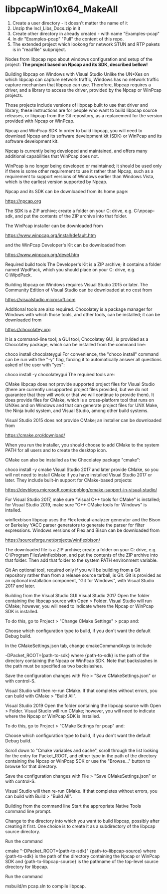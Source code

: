 # libpcapWin10x64_MakeAll
1. Create a user directory - it doesn't matter the name of it
2. Unzip the Incl_Libs_Docs.zip in it
3. Create other directory in already created - with name "Examples-pcap" 
4. In dir "Examples-pcap" "Pull" the content of this repo.
5. The extended project which lookong for network STUN and RTP pakets is in "readfile" subproject. 

Nodes from libpcap repo about windows configuration and setup of the project:
**The project based on Npcap and its SDK, described bellow!**

Building libpcap on Windows with Visual Studio
Unlike the UN*Xes on which libpcap can capture network traffic, Windows has no network traffic capture mechanism that libpcap can use. Therefore, libpcap requires a driver, and a library to access the driver, provided by the Npcap or WinPcap projects.

Those projects include versions of libpcap built to use that driver and library; these instructions are for people who want to build libpcap source releases, or libpcap from the Git repository, as a replacement for the version provided with Npcap or WinPcap.

Npcap and WinPcap SDK
In order to build libpcap, you will need to download Npcap and its software development kit (SDK) or WinPcap and its software development kit.

Npcap is currently being developed and maintained, and offers many additional capabilities that WinPcap does not.

WinPcap is no longer being developed or maintained; it should be used only if there is some other requirement to use it rather than Npcap, such as a requirement to support versions of Windows earlier than Windows Vista, which is the earliest version supported by Npcap.

Npcap and its SDK can be downloaded from its home page:

https://npcap.org

The SDK is a ZIP archive; create a folder on your C: drive, e.g. C:\npcap-sdk, and put the contents of the ZIP archive into that folder.

The WinPcap installer can be downloaded from

https://www.winpcap.org/install/default.htm

and the WinPcap Developer's Kit can be downloaded from

https://www.winpcap.org/devel.htm

Required build tools
The Developer's Kit is a ZIP archive; it contains a folder named WpdPack, which you should place on your C: drive, e.g. C:\WpdPack.

Building libpcap on Windows requires Visual Studio 2015 or later. The Community Edition of Visual Studio can be downloaded at no cost from

https://visualstudio.microsoft.com

Additional tools are also required. Chocolatey is a package manager for Windows with which those tools, and other tools, can be installed; it can be downloaded from

https://chocolatey.org

It is a command-line tool; a GUI tool, Chocolatey GUI, is provided as a Chocolatey package, which can be installed from the command line:

choco install chocolateygui
For convenience, the "choco install" command can be run with the "-y" flag, forcing it to automatically answer all questions asked of the user with "yes":

choco install -y chocolateygui
The required tools are:

CMake
libpcap does not provide supported project files for Visual Studio (there are currently unsupported project files provided, but we do not guarantee that they will work or that we will continue to provide them). It does provide files for CMake, which is a cross-platform tool that runs on UNXes and on Windows and that can generate project files for UNX Make, the Ninja build system, and Visual Studio, among other build systems.

Visual Studio 2015 does not provide CMake; an installer can be downloaded from

https://cmake.org/download/

When you run the installer, you should choose to add CMake to the system PATH for all users and to create the desktop icon.

CMake can also be installed as the Chocolatey package "cmake":

choco install -y cmake
Visual Studio 2017 and later provide CMake, so you will not need to install CMake if you have installed Visual Studio 2017 or later. They include built-in support for CMake-based projects:

https://devblogs.microsoft.com/cppblog/cmake-support-in-visual-studio/

For Visual Studio 2017, make sure "Visual C++ tools for CMake" is installed; for Visual Studio 2019, make sure "C++ CMake tools for Windows" is intalled.

winflexbison
libpcap uses the Flex lexical-analyzer generator and the Bison or Berkeley YACC parser generators to generate the parser for filter expressions. Windows versions of Flex and Bison can be downloaded from

https://sourceforge.net/projects/winflexbison/

The downloaded file is a ZIP archive; create a folder on your C: drive, e.g. C:\Program Files\winflexbison, and put the contents of the ZIP archive into that folder. Then add that folder to the system PATH environment variable.

Git
An optional tool, required only if you will be building from a Git repository rather than from a release source tarball, is Git. Git is provided as an optional installation component, "Git for Windows", with Visual Studio 2017 and later.

Building from the Visual Studio GUI
Visual Studio 2017
Open the folder containing the libpcap source with Open > Folder. Visual Studio will run CMake; however, you will need to indicate where the Npcap or WinPcap SDK is installed.

To do this, go to Project > "Change CMake Settings" > pcap and:

Choose which configuration type to build, if you don't want the default Debug build.

In the CMakeSettings.json tab, change cmakeCommandArgs to include

-DPacket_ROOT={path-to-sdk}
where {path-to-sdk} is the path of the directory containing the Npcap or WinPcap SDK. Note that backslashes in the path must be specified as two backslashes.

Save the configuration changes with File > "Save CMakeSettings.json" or with control-S.

Visual Studio will then re-run CMake. If that completes without errors, you can build with CMake > "Build All".

Visual Studio 2019
Open the folder containing the libpcap source with Open > Folder. Visual Studio will run CMake; however, you will need to indicate where the Npcap or WinPcap SDK is installed.

To do this, go to Project > "CMake Settings for pcap" and:

Choose which configuration type to build, if you don't want the default Debug build.

Scroll down to "Cmake variables and cache", scroll through the list looking for the entry for Packet_ROOT, and either type in the path of the directory containing the Npcap or WinPcap SDK or use the "Browse..." button to browse for that directory.

Save the configuration changes with File > "Save CMakeSettings.json" or with control-S.

Visual Studio will then re-run CMake. If that completes without errors, you can build with Build > "Build All".

Building from the command line
Start the appropriate Native Tools command line prompt.

Change to the directory into which you want to build libpcap, possibly after creating it first. One choice is to create it as a subdirectory of the libpcap source directory.

Run the command

cmake "-DPacket_ROOT={path-to-sdk}" {path-to-libpcap-source}
where {path-to-sdk} is the path of the directory containing the Npcap or WinPcap SDK and {path-to-libpcap-source} is the pathname of the top-level source directory for libpcap.

Run the command

msbuild/m pcap.sln
to compile libpcap.
